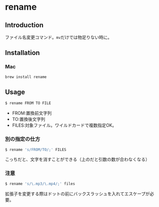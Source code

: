 # rename
## Introduction
ファイル名変更コマンド。`mv`だけでは物足りない時に。

## Installation
### Mac
```bash
brew install rename
```

## Usage
```bash
$ rename FROM TO FILE
```
- FROM:置換前文字列
- TO:置換後文字列
- FILES:対象ファイル。ワイルドカードで複数指定OK。

### 別の指定の仕方
```bash
$ rename 's/FROM/TO/;' FILES
```
こっちだと、文字を消すことができる（上のだと引数の数が合わなくなる）

### 注意
```bash
$ rename 's/\.mp3/\.mp4/;' files
```
拡張子を変更する際はドットの前にバックスラッシュを入れてエスケープが必要。
